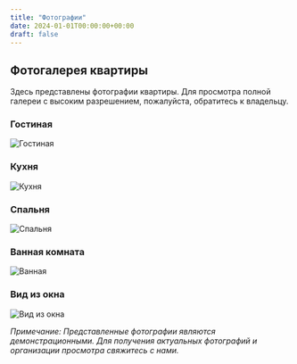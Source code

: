 ```yaml
---
title: "Фотографии"
date: 2024-01-01T00:00:00+00:00
draft: false
---
```


## Фотогалерея квартиры

Здесь представлены фотографии квартиры. Для просмотра полной галереи с высоким разрешением, пожалуйста, обратитесь к владельцу.

### Гостиная
![Гостиная](/images/living-room.jpg)

### Кухня
![Кухня](/images/kitchen.jpg)

### Спальня
![Спальня](/images/bedroom.jpg)

### Ванная комната
![Ванная](/images/bathroom.jpg)

### Вид из окна
![Вид из окна](/images/view.jpg)

*Примечание: Представленные фотографии являются демонстрационными. Для получения актуальных фотографий и организации просмотра свяжитесь с нами.*